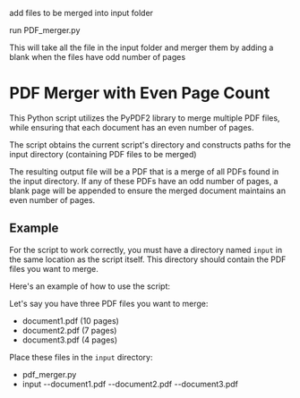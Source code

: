 add files to be merged into input folder

run PDF_merger.py

This will take all the file in the input folder and merger them by adding a blank when the files have odd number of pages

# PDF Merger with Even Page Count

This Python script utilizes the PyPDF2 library to merge multiple PDF files, while ensuring that each document has an even number of pages.

The script obtains the current script's directory and constructs paths for the input directory (containing PDF files to be merged) 

The resulting output file will be a PDF that is a merge of all PDFs found in the input directory. If any of these PDFs have an odd number of pages, a blank page will be appended to ensure the merged document maintains an even number of pages.

## Example

For the script to work correctly, you must have a directory named `input` in the same location as the script itself. This directory should contain the PDF files you want to merge.

Here's an example of how to use the script:

Let's say you have three PDF files you want to merge:

- document1.pdf (10 pages)
- document2.pdf (7 pages)
- document3.pdf (4 pages)

Place these files in the `input` directory:

- pdf_merger.py
- input
   --document1.pdf
   --document2.pdf
   --document3.pdf
